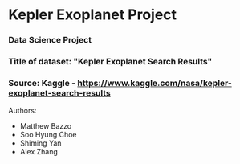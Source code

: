 # Kepler Exoplanet Project <br />
### Data Science Project <br />
### Title of dataset: "Kepler Exoplanet Search Results"
### Source: Kaggle -  https://www.kaggle.com/nasa/kepler-exoplanet-search-results 
Authors: 
- Matthew Bazzo
- Soo Hyung Choe
- Shiming Yan
- Alex Zhang 
